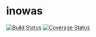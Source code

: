 # inowas

[![Build Status](https://travis-ci.org/inowas/inowas.svg?branch=dev)](https://travis-ci.org/inowas/inowas)
[![Coverage Status](https://coveralls.io/repos/github/inowas/inowas/badge.svg?branch=dev)](https://coveralls.io/github/inowas/inowas?branch=dev)



